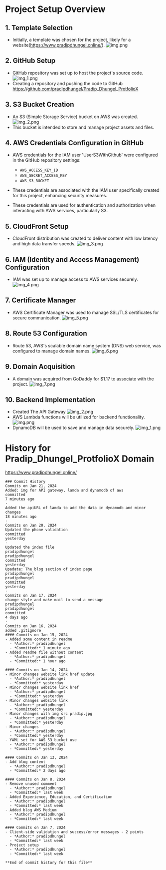 # Project Setup Overview

## 1. Template Selection
- Initially, a template was chosen for the project, likely for a website(https://www.pradipdhungel.online/).
![img.png](images/img.png)



## 2. GitHub Setup
- GitHub repository was set up to host the project's source code.
![img_1.png](images/img_1.png)
-  Creating a repository and pushing the code to GitHub https://github.com/pradipdhungel/Pradip_Dhungel_ProtfolioX


## 3. S3 Bucket Creation
- An S3 (Simple Storage Service) bucket on AWS was created.
![img_2.png](images/img_2.png)
- This bucket is intended to store and manage project assets and files.

## 4. AWS Credentials Configuration in GitHub
- AWS credentials for the IAM user 'UserS3WithGithub' were configured in the GitHub repository settings:
  - `AWS_ACCESS_KEY_ID`
  - `AWS_SECRET_ACCESS_KEY`
  - `AWS_S3_BUCKET`

- These credentials are associated with the IAM user specifically created for this project, enhancing security measures.
- These credentials are used for authentication and authorization when interacting with AWS services, particularly S3.
## 5. CloudFront Setup
- CloudFront distribution was created to deliver content with low latency and high data transfer speeds.
![img_3.png](images/img_3.png)
## 6. IAM (Identity and Access Management) Configuration
- IAM was set up to manage access to AWS services securely.
![img_4.png](images/img_4.png)
## 7. Certificate Manager
- AWS Certificate Manager was used to manage SSL/TLS certificates for secure communication.
![img_5.png](images/img_5.png)
## 8. Route 53 Configuration
- Route 53, AWS's scalable domain name system (DNS) web service, was configured to manage domain names.
![img_6.png](images/img_6.png)
## 9. Domain Acquisition
- A domain was acquired from GoDaddy for $1.17 to associate with the project.
![img_7.png](images/img_7.png)
## 10. Backend Implementation
- Created The API Gateway
![img_2.png](images/imgAPI.png)
- AWS Lambda functions will be utilized for backend functionality.
![img.png](images/imgLamda.png)
- DynamoDB will be used to save and manage data securely.
![img_1.png](images/imgDynamodb.png)







# History for Pradip_Dhungel_ProtfolioX Domain


https://www.pradipdhungel.online/
~~~~
### Commit History
Commits on Jan 21, 2024
Added: img for API gateway, lamda and dynamodb of aws
committed
7 minutes ago
·
Added the apiURL of lamda to add the data in dynamodb and minor changes
18 minutes ago
·
Commits on Jan 20, 2024
Updated the phone validation
committed
yesterday
·
Updated the index file
pradipdhungel
pradipdhungel
committed
yesterday
Upadate: The blog section of index page
pradipdhungel
pradipdhungel
committed
yesterday
·
Commits on Jan 17, 2024
change style and make mail to send a message
pradipdhungel
pradipdhungel
committed
4 days ago
·
Commits on Jan 16, 2024
added .gitignore
#### Commits on Jan 15, 2024
- Added some content in readme
  - *Author:* pradipdhungel
  - *Committed:* 1 minute ago
- Added readme file without content
  - *Author:* pradipdhungel
  - *Committed:* 1 hour ago

#### Commits on Jan 14, 2024
- Minor changes website link href update
  - *Author:* pradipdhungel
  - *Committed:* yesterday
- Minor changes website link href
  - *Author:* pradipdhungel
  - *Committed:* yesterday
- Minor changes website link
  - *Author:* pradipdhungel
  - *Committed:* yesterday
- Minor changes with img src pradip.jpg
  - *Author:* pradipdhungel
  - *Committed:* yesterday
- Minor changes
  - *Author:* pradipdhungel
  - *Committed:* yesterday
- YAML set for AWS S3 bucket use
  - *Author:* pradipdhungel
  - *Committed:* yesterday

#### Commits on Jan 13, 2024
- Add blog content
  - *Author:* pradipdhungel
  - *Committed:* 2 days ago

#### Commits on Jan 8, 2024
- Remove unused comment
  - *Author:* pradipdhungel
  - *Committed:* last week
- Added Experience, Education, and Certification
  - *Author:* pradipdhungel
  - *Committed:* last week
- Added blog AWS Medium
  - *Author:* pradipdhungel
  - *Committed:* last week

#### Commits on Jan 7, 2024
- Client-side validation and success/error messages - 2 points
  - *Author:* pradipdhungel
  - *Committed:* last week
- Project setup
  - *Author:* pradipdhungel
  - *Committed:* last week

**End of commit history for this file**
